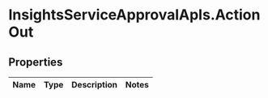 # InsightsServiceApprovalApIs.ActionOut

## Properties
Name | Type | Description | Notes
------------ | ------------- | ------------- | -------------


